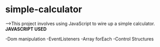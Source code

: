 # simple-calculator
-->This project involves using JavaScript to wire up a simple calculator.
**JAVASCRIPT USED**

-Dom manipulation
-EventListeners
-Array forEach
-Control Structures

